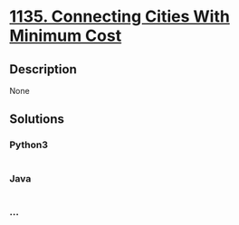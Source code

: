 # [1135. Connecting Cities With Minimum Cost](https://leetcode.com/problems/connecting-cities-with-minimum-cost)

## Description
None


## Solutions


### Python3

```python

```

### Java

```java

```

### ...
```

```

